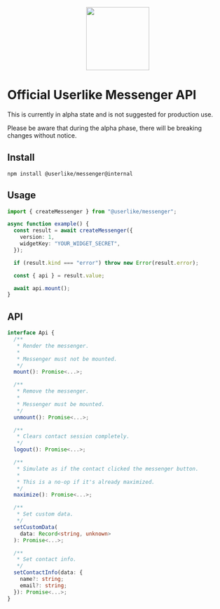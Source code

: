 <p align="center">
  <img width="144" height="144" src="https://avatars2.githubusercontent.com/u/1116280">
</p>

# Official Userlike Messenger API

This is currently in alpha state and is not suggested for production use.

Please be aware that during the alpha phase, there will be breaking changes without notice.

## Install

```
npm install @userlike/messenger@internal
```

## Usage

```typescript
import { createMessenger } from "@userlike/messenger";

async function example() {
  const result = await createMessenger({
    version: 1,
    widgetKey: "YOUR_WIDGET_SECRET",
  });

  if (result.kind === "error") throw new Error(result.error);

  const { api } = result.value;

  await api.mount();
}
```

## API

```typescript
interface Api {
  /**
   * Render the messenger.
   *
   * Messenger must not be mounted.
   */
  mount(): Promise<...>;

  /**
   * Remove the messenger.
   *
   * Messenger must be mounted.
   */
  unmount(): Promise<...>;

  /**
   * Clears contact session completely.
   */
  logout(): Promise<...>;

  /**
   * Simulate as if the contact clicked the messenger button.
   *
   * This is a no-op if it's already maximized.
   */
  maximize(): Promise<...>;

  /**
   * Set custom data.
   */
  setCustomData(
    data: Record<string, unknown>
  ): Promise<...>;

  /**
   * Set contact info.
   */
  setContactInfo(data: {
    name?: string;
    email?: string;
  }): Promise<...>;
}
```
